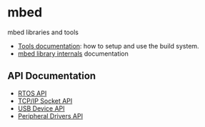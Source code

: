 mbed
====

mbed libraries and tools

* [Tools documentation](http://mbed.org/handbook/mbed-tools): how to setup and use the build system.
* [mbed library internals](http://mbed.org/handbook/mbed-library-internals) documentation

API Documentation
-----------------
* [RTOS API](http://mbed.org/handbook/RTOS)
* [TCP/IP Socket API](http://mbed.org/handbook/Socket)
* [USB Device API](http://mbed.org/handbook/USBDevice)
* [Peripheral Drivers API](http://mbed.org/handbook/Homepage)
